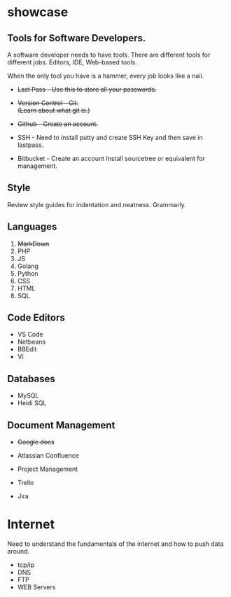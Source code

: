 # showcase

## **Tools for Software Developers.**
A software developer needs to have tools. There are different tools for different jobs. Editors, IDE, Web-based tools. 

When the only tool you have is a hammer, every job looks like a nail.

- ~~Last Pass - Use this to store all your passwords.~~

 -  ~~Version Control - Git.~~             
~~(Learn about what git is.)~~

- ~~Github - Create an account.~~

- SSH - Need to install putty and create SSH Key and then save in lastpass.

- Bitbucket - Create an account
Install sourcetree or equivalent for management.

## **Style**

Review style guides for indentation and neatness.
Grammarly. 

## Languages
1. ~~MarkDown~~
2. PHP
3. JS
4. Golang
5. Python
6. CSS
7. HTML
8. SQL

##  Code Editors 

+ VS Code
+ Netbeans
+ BBEdit
+ Vi

## Databases
+ MySQL
+ Heidi SQL

## Document Management
+ ~~Google docs~~
- Atlassian Confluence
+ Project Management
- Trello
+ Jira


# **Internet**
Need to understand the fundamentals of the internet and how to push data around.

+ tcp/ip
+ DNS
+ FTP
+ WEB Servers


